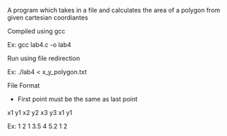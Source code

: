A program which takes in a file and calculates the area of a polygon from given cartesian coordiantes

Compiled using gcc

Ex: gcc lab4.c -o lab4

Run using file redirection

Ex: ./lab4 < x_y_polygon.txt

File Format
- First point must be the same as last point

x1 y1
x2 y2
x3 y3
x1 y1

Ex:
1 2
1 3.5
4 5.2
1 2
